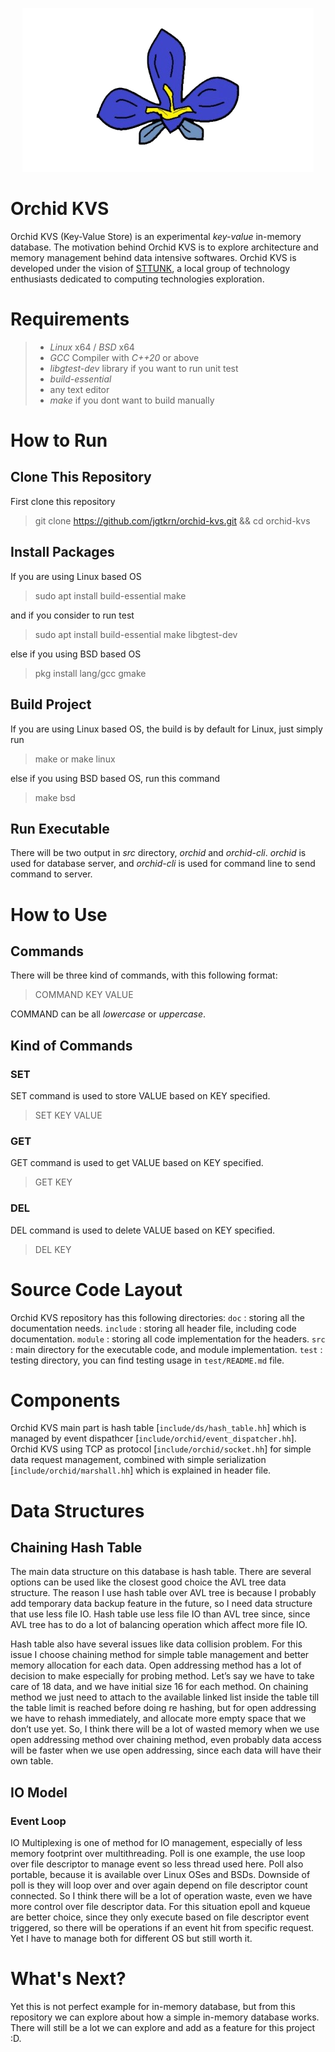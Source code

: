 <p align="center">
    <img src="./doc/images/orchid-kvs-logo-nbg.png">
</p>

# Orchid KVS

Orchid KVS (Key-Value Store) is an experimental *key-value* in-memory database. The motivation behind Orchid KVS is to explore architecture and memory management behind data intensive softwares. Orchid KVS is developed under the vision of [STTUNK](https://www.linkedin.com/company/sttunk), a local group of technology enthusiasts dedicated to computing technologies exploration.

# Requirements

> - *Linux* x64 / *BSD* x64
> - *GCC* Compiler with *C++20* or above
> - *libgtest-dev* library if you want to run unit test
> - *build-essential*
> - any text editor
> - *make* if you dont want to build manually

# How to Run

## Clone This Repository

First clone this repository
> git clone https://github.com/jgtkrn/orchid-kvs.git && cd orchid-kvs

## Install Packages
If you are using Linux based OS
> sudo apt install build-essential make

and if you consider to run test
> sudo apt install build-essential make libgtest-dev

else if you using BSD based OS
> pkg install lang/gcc gmake

## Build Project
If you are using Linux based OS, the build is by default for Linux, just simply run
> make
or 
> make linux

else if you using BSD based OS, run this command
> make bsd

## Run Executable

There will be two output in *src* directory, *orchid* and *orchid-cli*.
*orchid* is used for database server, and *orchid-cli* is used for
command line to send command to server.

# How to Use

## Commands

There will be three kind of commands, with this following format:
> COMMAND KEY VALUE

COMMAND can be all *lowercase* or *uppercase*.

## Kind of Commands
### SET
SET command is used to store VALUE based on KEY specified.
> SET KEY VALUE

### GET
GET command is used to get VALUE based on KEY specified.
> GET KEY

### DEL
DEL command is used to delete VALUE based on KEY specified.
> DEL KEY

# Source Code Layout

Orchid KVS repository has this following directories:
`doc`       : storing all the documentation needs.
`include`   : storing all header file, including code documentation.
`module`    : storing all code implementation for the headers.
`src`       : main directory for the executable code, and module implementation.
`test`      : testing directory, you can find testing usage in `test/README.md` file.

# Components

Orchid KVS main part is hash table [`include/ds/hash_table.hh`] which is managed by event dispathcer [`include/orchid/event_dispatcher.hh`]. Orchid KVS using TCP as protocol [`include/orchid/socket.hh`] for simple data request management, combined with simple serialization [`include/orchid/marshall.hh`] which is explained in header file.

# Data Structures

## Chaining Hash Table

The main data structure on this database is hash table. There are several options can be used like the closest good choice the AVL tree data structure. The reason I use hash table over AVL tree is because I probably add temporary data backup feature in the future, so I need data structure that use less file IO. Hash table use less file IO than AVL tree since, since AVL tree has to do a lot of balancing operation which affect more file IO.

Hash table also have several issues like data collision problem. For this issue I choose chaining method for simple table management and better memory allocation for each data. Open addressing method has a lot of decision to make especially for probing method. Let’s say we have to take care of 18 data, and we have initial size 16 for each method. On chaining method we just need to attach to the available linked list inside the table till the table limit is reached before doing re hashing, but for open addressing we have to rehash immediately, and allocate more empty space that we don’t use yet. So, I think there will be a lot of wasted memory when we use open addressing method over chaining method, even probably data access will be faster when we use open addressing, since each data will have their own table.

## IO Model

### Event Loop

IO Multiplexing is one of method for IO management, especially of less memory footprint over multithreading. Poll is one example, the use loop over file descriptor to manage event so less thread used here. Poll also portable, because it is available over Linux OSes and BSDs. Downside of poll is they will loop over and over again depend on file descriptor count connected. So I think there will be a lot of operation waste, even we have more control over file descriptor data. For this situation epoll and kqueue are better choice, since they only execute based on file descriptor event triggered, so there will be operations if an event hit from specific request. Yet I have to manage both for different OS but still worth it.

# What's Next?

Yet this is not perfect example for in-memory database, but from this repository we can explore about how a simple in-memory database works. There will still be a lot we can explore and add as a feature for this project :D.